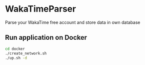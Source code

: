 # WakaTimeParser
Parse your WakaTime free account and store data in own database

Run application on Docker
-------------------------

```bash
cd docker
./create_network.sh
./up.sh -d
```

